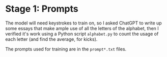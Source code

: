 # Stage 1: Prompts
The model will need keystrokes to train on, so I asked ChatGPT to write up some essays that make ample use of all the 
letters of the alphabet, then I verified it's work using a Python script `alphabet.py` to count the usage of each letter 
(and find the average, for kicks).

The prompts used for training are in the `prompt*.txt` files.